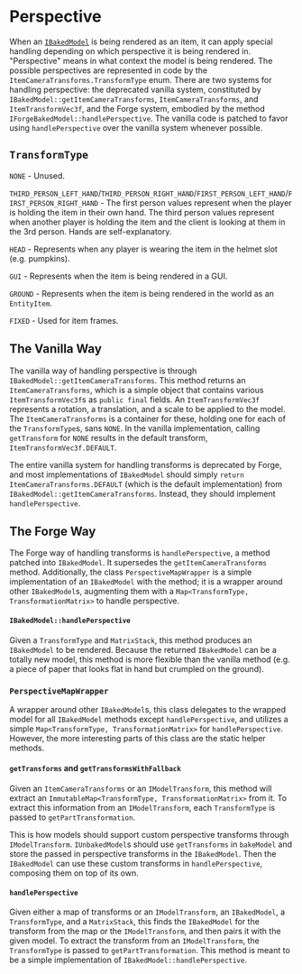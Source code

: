Perspective
===========

When an [`IBakedModel`][IBakedModel] is being rendered as an item, it can apply special handling depending on which perspective it is being rendered in. "Perspective" means in what context the model is being rendered. The possible perspectives are represented in code by the `ItemCameraTransforms.TransformType` enum. There are two systems for handling perspective: the deprecated vanilla system, constituted by `IBakedModel::getItemCameraTransforms`, `ItemCameraTransforms`, and `ItemTransformVec3f`, and the Forge system, embodied by the method `IForgeBakedModel::handlePerspective`. The vanilla code is patched to favor using `handlePerspective` over the vanilla system whenever possible.

`TransformType`
---------------

`NONE` - Unused.

`THIRD_PERSON_LEFT_HAND`/`THIRD_PERSON_RIGHT_HAND`/`FIRST_PERSON_LEFT_HAND`/`FIRST_PERSON_RIGHT_HAND` - The first person values represent when the player is holding the item in their own hand. The third person values represent when another player is holding the item and the client is looking at them in the 3rd person. Hands are self-explanatory.

`HEAD` - Represents when any player is wearing the item in the helmet slot (e.g. pumpkins).

`GUI` - Represents when the item is being rendered in a GUI.

`GROUND` - Represents when the item is being rendered in the world as an `EntityItem`.

`FIXED` - Used for item frames.

The Vanilla Way
---------------

The vanilla way of handling perspective is through `IBakedModel::getItemCameraTransforms`. This method returns an `ItemCameraTransforms`, which is a simple object that contains various `ItemTransformVec3f`s as `public final` fields. An `ItemTransformVec3f` represents a rotation, a translation, and a scale to be applied to the model. The `ItemCameraTransforms` is a container for these, holding one for each of the `TransformType`s, sans `NONE`. In the vanilla implementation, calling `getTransform` for `NONE` results in the default transform, `ItemTransformVec3f.DEFAULT`.

The entire vanilla system for handling transforms is deprecated by Forge, and most implementations of `IBakedModel` should simply `return ItemCameraTransforms.DEFAULT` (which is the default implementation) from `IBakedModel::getItemCameraTransforms`. Instead, they should implement `handlePerspective`.

The Forge Way
-------------

The Forge way of handling transforms is `handlePerspective`, a method patched into `IBakedModel`. It supersedes the `getItemCameraTransforms` method. Additionally, the class `PerspectiveMapWrapper` is a simple implementation of an `IBakedModel` with the method; it is a wrapper around other `IBakedModel`s, augmenting them with a `Map<TransformType, TransformationMatrix>` to handle perspective.

#### `IBakedModel::handlePerspective`

Given a `TransformType` and `MatrixStack`, this method produces an `IBakedModel` to be rendered. Because the returned `IBakedModel` can be a totally new model, this method is more flexible than the vanilla method (e.g. a piece of paper that looks flat in hand but crumpled on the ground).

### `PerspectiveMapWrapper`

A wrapper around other `IBakedModel`s, this class delegates to the wrapped model for all `IBakedModel` methods except `handlePerspective`, and utilizes a simple `Map<TransformType, TransformationMatrix>` for `handlePerspective`. However, the more interesting parts of this class are the static helper methods.

#### `getTransforms` and `getTransformsWithFallback`

Given an `ItemCameraTransforms` or an `IModelTransform`, this method will extract an `ImmutableMap<TransformType, TransformationMatrix>` from it. To extract this information from an `IModelTransform`, each `TransformType` is passed to `getPartTransformation`.

This is how models should support custom perspective transforms through `IModelTransform`. `IUnbakedModel`s should use `getTransforms` in `bakeModel` and store the passed in perspective transforms in the `IBakedModel`. Then the `IBakedModel` can use these custom transforms in `handlePerspective`, composing them on top of its own.

#### `handlePerspective`

Given either a map of transforms or an `IModelTransform`, an `IBakedModel`, a `TransformType`, and a `MatrixStack`, this finds the `IBakedModel` for the transform from the map or the `IModelTransform`, and then pairs it with the given model. To extract the transform from an `IModelTransform`, the `TransformType` is passed to `getPartTransformation`. This method is meant to be a simple implementation of `IBakedModel::handlePerspective`.

[IBakedModel]: ibakedmodel.md
